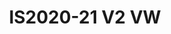 ---
featured: true
title: IS2020-21 V2 VW
tags:
- Island
width: 20
length: 20
description: Pandora (as in Pandora’s Box) - Our exclusive architectural masterpiece
  will take your brand to new levels.  High-end space / lounge with mega LED video
  wall. Maximum exposure - literally! Take your visitors on a new experience.</br></br>Includes:<ul><li>All
  Hardware as shown</li><li>New Graphics with your artwork</li><li>Lights</li><li>Counter</li><li>Furniture*
  (as per availability)</li><li>Friendly Expert Project Management</li><li>Video wall
  is not included</li></ul></br>Rent excludes flooring </br>*Own excludes furniture,
  flooring & monitors
rent: 65990
own: 145900
obj: a456e0e69cbf4e9792b8164b3629256a
images:
- url: assets/img/booths/IS2020-21-V2-VW/1.jpg
- url: assets/img/booths/IS2020-21-V2-VW/2.jpg
- url: assets/img/booths/IS2020-21-V2-VW/3.jpg
- url: assets/img/booths/IS2020-21-V2-VW/4.jpg
- url: assets/img/booths/IS2020-21-V2-VW/5.jpg
- url: assets/img/booths/IS2020-21-V2-VW/6.jpg
---